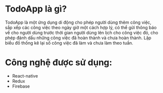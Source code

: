 # TodoApp là gì?

TodoApp là một ứng dụng di động cho phép người dùng thêm công việc, sắp xếp các công việc theo ngày giờ một cách hợp lý, có thể gửi thông báo về cho người dùng trước thời gian người dùng lên lịch cho công việc đó, cho phép đánh dấu những công việc đã hoàn thành và chưa hoàn thành. Lập biểu đồ thống kê lại số công việc đã làm và chưa làm theo tuần.

# Công nghệ được sử dụng:

- React-native
- Redux
- Firebase
